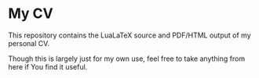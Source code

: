 # My CV

This repository contains the LuaLaTeX source and PDF/HTML output of my personal
CV.

Though this is largely just for my own use, feel free to take anything from here
if You find it useful.
